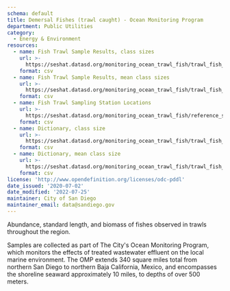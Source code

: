 ```yaml
---
schema: default
title: Demersal Fishes (trawl caught) - Ocean Monitoring Program
department: Public Utilities
category:
  - Energy & Environment
resources:
  - name: Fish Trawl Sample Results, class sizes
    url: >-
      https://seshat.datasd.org/monitoring_ocean_trawl_fish/trawl_fish_datasd.csv
    format: csv
  - name: Fish Trawl Sample Results, mean class sizes
    url: >-
      https://seshat.datasd.org/monitoring_ocean_trawl_fish/trawl_fish_summary_datasd.csv
    format: csv
  - name: Fish Trawl Sampling Station Locations
    url: >-
      https://seshat.datasd.org/monitoring_ocean_trawl_fish/reference_stations_fish_trawl.csv
    format: csv
  - name: Dictionary, class size
    url: >-
      https://seshat.datasd.org/monitoring_ocean_trawl_fish/trawl_fish_dictionary_datasd.csv
    format: csv
  - name: Dictionary, mean class size
    url: >-
      https://seshat.datasd.org/monitoring_ocean_trawl_fish/trawl_fish_summary_dictionary_datasd.csv
    format: csv
license: 'http://www.opendefinition.org/licenses/odc-pddl'
date_issued: '2020-07-02'
date_modified: '2022-07-25'
maintainer: City of San Diego
maintainer_email: data@sandiego.gov
---
```

Abundance, standard length, and biomass of fishes observed in trawls throughout the region.
<!--more-->
Samples are collected as part of The City's Ocean Monitoring Program, which monitors the effects of treated wastewater effluent on the local marine environment. The OMP extends 340 square miles total from northern San Diego to northern Baja California, Mexico, and encompasses the shoreline seaward approximately 10 miles, to depths of over 500 meters.

